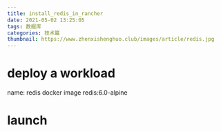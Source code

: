 ```yaml
---
title: install_redis_in_rancher
date: 2021-05-02 13:25:05
tags: 数据库
categories: 技术篇
thumbnail: https://www.zhenxishenghuo.club/images/article/redis.jpg
---
```


# deploy a workload
name:
    redis
docker image
    redis:6.0-alpine
    
# launch
[](https://www.zhenxishenghuo.club/images/article/redis-workload.png)

